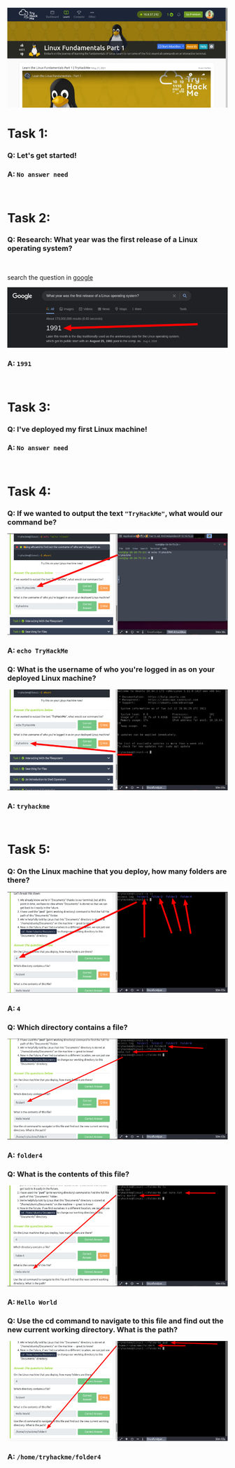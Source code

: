 ![linux](images/fundamentals-part-1.png)

**<h1>Task 1:</h1>**

<h3>Q: Let's get started!</h3>

### A: `No answer need`
<br/>

**<h1>Task 2:</h1>**

<h3>Q: Research: What year was the first release of a Linux operating system?</h3>
<br/>

search the question in [google](https://www.google.com)
<br/>

![1991](images/1991.png)
<br/>

### A: `1991`<br/>
<br/>

**<h1>Task 3:</h1>**

<h3>Q: I've deployed my first Linux machine!</h3>

### A: `No answer need`
<br/>

**<h1>Task 4:</h1>**

### Q: If we wanted to output the text `"TryHackMe"`, what would our command be?

![echotryhackme](images/echoTryhackme.png)

### A: `echo TryHackMe`

### Q: What is the username of who you're logged in as on your deployed Linux machine?

![tryhackme](images/tryhackme.png)

### A: `tryhackme`
<br/>

**<h1>Task 5:</h1>**

### Q: On the Linux machine that you deploy, how many folders are there?

![howmanyfolder](images/howmanyfolder.png)

### A: `4`

### Q: Which directory contains a file?

![folder4](images/folder4.png)

### A: `folder4`

### Q: What is the contents of this file?

![note](images/helloworld.png)

### A: `Hello World`

### Q: Use the cd command to navigate to this file and find out the new current working directory. What is the path?

![path](images/path.png)

### A: `/home/tryhackme/folder4`